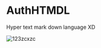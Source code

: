 # AuthHTMDL
Hyper text mark down language XD

![123zcxzc](https://user-images.githubusercontent.com/70720366/159961096-54883065-1367-4a0b-a8b1-ee9b11807a83.PNG)
